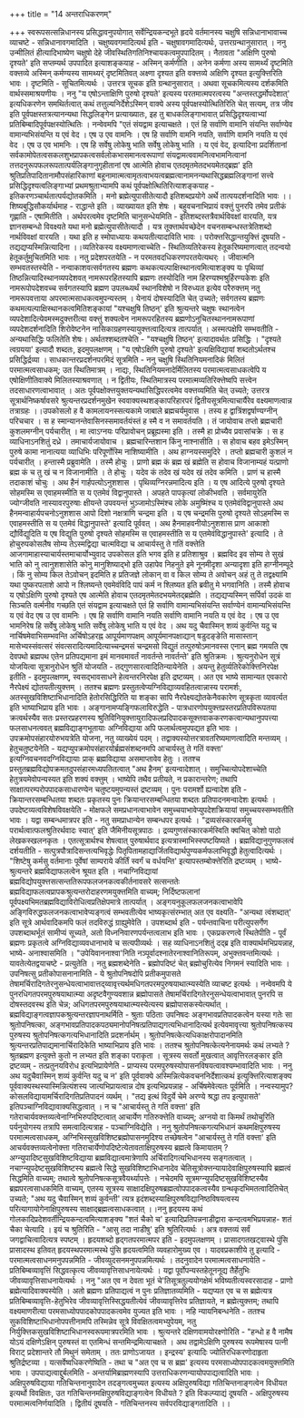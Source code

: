 +++
title = "14 अन्तराधिकरणम्"

+++
स्वरूपसत्सन्निधानस्य प्रसिद्धावनुपयोगात् सर्वेन्द्रियकन्दभूते हृदये वर्तमानस्य चक्षुषि सन्निधानाभावाच्च व्याचष्टे - सन्निधानावगमादिति । चक्षुष्यवगमादित्यर्थ इति - चक्षुषावगमादित्यर्थः, उत्तरग्रन्थानुसारात् । ननु उन्मीलितं हीत्यादिभाष्येण चक्षुषो देहे जीवस्थितिगतिनिश्चायकत्वमुपपादितम् । नैतावता "अक्षिणि पुरुषो दृश्यते' इति सप्तम्यर्थ उपपादित इत्याशङ्कयाह - अस्मिन् कर्मणीति । अनेन कर्मणा अस्य सामर्थ्यं दृष्टमिति वक्त्तव्ये अस्मिन् कर्मण्यस्य सामथ्यर्ं दृष्टमितिवत् अक्ष्णा दृश्यत इति वक्त्तव्ये अक्षिणि दृश्यत इत्युक्त्तिरिति भावः । दृष्टमिति - सूचितमित्यर्थः । उत्तरत्र सूचक इति ग्रन्थानुसारात् । अथवा सूचकमित्यस्य दर्शकमिति वार्थस्समाश्रयणीयः । ननु "य एषोऽन्ताक्षिणि पुरुषो दृश्यते' इत्यस्य परतमात्मपरत्वस्य "अन्तस्तद्धर्मोपदेशात्' इत्यधिकरणेन समथिर्तत्वात् कथं तत्तुल्यनिर्देशेऽस्मिन् वाक्ये अस्य पूर्वपक्षस्योत्थितिरिति चेत् सत्यम्, तत्र जीव इति पूर्वपक्षस्तत्रत्यानन्यथा सिद्धलिङ्गेन प्रत्याख्यातः, इह तु बाधकलिङ्गाभावात् प्रसिद्धिदृश्यत्वाभ्यां प्रतिबिम्बादिपूर्वपक्षस्योत्थितिः । नन्वेवमपि "एतं संयद्वाम इत्याचक्षते । एतं हि सर्वाणि वामानि संयन्ति सर्वाण्येव वामान्यभिसंयन्ति य एवं वेद । एष उ एव वामनिः । एष हि सर्वाणि वामनि नयति, सर्वाणि वामनि नयति य एवं वेद । एष उ एव भामनिः । एष हि सर्वेषु लोकेषु भाति सर्वेषु लोकेषु भाति । य एवं वेद, इत्यादिना प्रदर्शितानां सर्वकामोपेतत्वसकलशुभप्रापकत्वसर्वलोकभासमानत्वरूपाणां संयद्वामत्ववामनित्वभामनित्वानां तत्तदनुरूपफलरूपतात्पर्यलिङ्गानुगृहीतानां एष आत्मेति होवाच एतदमृतमेतदभयमेतद्ब्रह्म' इति श्रुतिप्रतिपादितानामौपसंहारिकाणां बहूनामात्मत्वामृतत्वाभयत्वब्रह्मत्वानामनन्यथासिद्धब्रह्मलिङ्गानां सत्त्वे प्रसिद्धिदृश्यत्वलिङ्गाभ्यां प्रथमश्रुताभ्यामपि कथं पूर्वपक्षोत्थितिरित्याशङ्कयाह - इतिकरणञ्चार्थतात्पर्यद्योतकमिति । मनो ब्रह्मेत्युपासीतेत्यादौ इतिशब्दप्रयोगे अर्थे तात्पयदर्शनादिति भावः ।। शिष्यबुद्धिसौकर्यार्थमाह - राद्धान्ते इति । व्याख्यायत इति शेषः । बहुवचनाभिप्रायं वक्त्तुं पुनरपि तमेव प्रतीकं गृह्णाति - एषामितीति । अर्थपरत्वमेव दृष्टमिति चानुसन्धेयमिति - इतिशब्दस्तत्रैवार्थविवक्षां वारयति, यत्र ज्ञानसम्बन्धो विवक्ष्यते यथा मनो ब्रह्मेत्युपासीतेत्यादौ । यत्र तूक्त्तार्थवच्छेदेन वचनसम्बन्धस्तत्रेतिशब्दो नार्थविवक्षां वारयति । यथा इति ह स्मोपाध्यायः कथयतीत्यादाविति भावः । परोक्त्तसिद्धान्तयुक्त्तिं दूषयति - तद्यद्यप्यस्मिन्नित्यादिना ।।व्यतिरेकस्य वक्ष्यमाणत्वाच्चेति - स्थितिव्यतिरेकस्य हेतूकरिष्यमाणत्वात् तदन्वयो हेतूकर्तुमुचितमिति भावः । नतु प्रदेशपरतयेति - न परमतवदधिकरणपरतयेत्यथर्ः । जीवात्मनि सम्भवतस्तस्येति - नन्वाकाशवत्सर्वगतस्य ब्रह्मणः कथकत्यल्पाक्षिस्थानत्वमित्याशङ्क्य यः पृथिव्यां तिष्ठन्नित्यादिस्थानव्यपदेशवत् नामरूपरहितस्यापि ब्रह्मणः तस्योदिति नाम हिरण्यश्मश्रुर्हिरण्यकेशः इति नामरूपोपदेशवच्च सर्वगतस्यापि ब्रह्मण उपलब्ध्यर्थं स्थानविशेषो न विरुध्यत इत्येव परैरुक्त्तम् नतु नामरूपवत्ताया अपरमात्मसाधकत्वमुपन्यस्तम् । येनायं दोषस्यादिति चेत् उच्यते; सर्वगतस्य ब्रह्मणः कथमत्यल्पाक्षिस्थानकत्वमितिशङ्कायां "यश्चक्षुषि तिष्ठन्' इति श्रुत्यन्तरे चक्षुषः स्थानत्वेन व्यपदेशादित्येवमस्मदुक्त्तरीत्या वक्त्तुं शक्यत्वेन नामरूपरहितस्य ब्रह्मणोऽनुचितस्थाननामरूपाणां व्यपदेशदर्शनादिति शिरोवेष्टनेन नासिकाग्रहणस्यायुक्त्तत्वादित्यत्र तात्पर्यात् । अस्मत्पक्षेपि सम्भवतीति - अन्यथासिद्धिः फलितेति शेषः। अर्थतश्शब्दतश्चेति - "यश्चक्षुषि तिष्ठन्' इत्यादावर्थतः प्रसिद्धिः । "दृश्यते त्वग्रयया' इत्यादौ शब्दतः, इदमुपलक्षणम् । "य एषोऽक्षिणि पुरुषो दृश्यते' इत्यक्षिविद्यायां शब्दतोऽर्थतश्च प्रसिद्धिर्द्रव्या । साधकान्तरप्रदर्शनपरमिदं सूत्रमिति - ननु चक्षुषि स्थितिनियमनादिकं मिलितं परमात्मत्वसाधकम्; उत स्थितिमात्रम् । नाद्यः, स्थितिनियमनादेर्मिलितस्य परमात्मत्वसाधकत्वेपि य एषोक्षिणीतिवाक्ये मिलितस्याश्रवणात् । न द्वितीयः, स्थितिमात्रस्य परमात्मव्यतिरिक्त्तेष्वपि सत्त्वेन तदसाधारणत्वाभावात् । अतः पूर्वपक्षोक्त्तयुक्तयन्यथासिद्धिपरत्वमेव वक्त्तव्यमिति चेत् उच्यते; उत्तरत्र सूत्रार्थनिष्कर्षावसरे श्रुत्यन्तरप्रदर्शनमुखेन स्ववाक्यस्थशङ्कापरिहारपरं द्वितीयसूत्रमित्याचार्यैरेव वक्ष्यमाणत्वान्न तत्राग्रहः ।।उपकोसलो ह वै कामलायनस्सत्यकामे जाबाले ब्रह्मचर्यमुवास । तस्य ह द्वात्रिंशद्वर्षाण्यग्नीन् परिचचार । स ह स्मान्यानन्तेवासिनस्समावर्तयंस्तं ह स्मै व न समावर्तयति । तं जायोवाच तप्तो ब्रह्मचारी कुशलमग्नीन् पर्यचारीत् । मा त्वाऽग्नयः परिप्रावोचन् प्रब्रूह्यस्मा इति । तस्मै हा प्रोच्यैव प्रवासांचक्रे । स ह व्याधिनाऽनशितुं दध्रे । तमाचार्यजायोवाच । ब्रह्मचारिन्तशान किंनु नाश्नासीति । स होवाच बहव इमेऽस्मिन् पुरुषे कामा नानात्यया व्याधिभिः परिपूर्णोस्मि नाशिष्यामीति । अथ हाग्नयस्समुदिरे । तप्तो ब्रह्मचारी कुशलं न पर्यचारीत् । हन्तास्मै प्रब्रुवामेति । तस्मै होचुः । प्राणो ब्रह्म कं ब्रह्म खं ब्रह्मेति स होवाच विजानाम्यहं यत्प्राणो ब्रह्म कं च तु खं च न विजानामीति । ते होचुः । यदेव कं तदेव खं यदेव खं तदेव कमिति । प्राणं च हास्मै तदाकाशं चोचुः । अथ हैनं गार्हपत्योऽनुशशास । पृथिव्यग्निरन्नमादित्य इति । य एष आदित्ये पुरुषो दृश्यते सोहमस्मि स एवाहमस्मीति स य एतमेवं विद्वानुपास्ते । अपहते पापकृत्यां लोकीभवति । सर्वमायुरेति ज्योग्जीवति नास्यावरपुरुषाः क्षीयन्ते उपवयन्तं भुञ्जामोऽस्मिंश्च लोके अमुष्मिंश्च य एतमेवंविद्वानुपास्ते अथ हैनमन्वाहार्यपचनोऽनुशशास आपो दिशो नक्षत्राणि चन्द्रमा इति । य एष चन्द्रमसि पुरुषो दृश्यते सोऽहमस्मि स एवाहमस्तीति स य एतमेवं विद्धानुपास्ते' इत्यादि पूर्ववत् । अथ हैनमाहवनीयोऽनुशशास प्राण आकाशो द्यौर्विद्युदिति य एष विद्युति पुरुषो दृश्यते सोहमस्मि स एवाहमस्तीति स य एतमेवंविद्धानुपास्ते' इत्यादि । ते होचुरुपकोसलैष सोम्य तेऽस्मद्विद्या चात्मविद्या च आचार्यस्तु ते गतिं वक्त्तेति आजगामाहास्याचार्यस्तमाचार्योभ्युवाद उपकोसल इति भगव इति ह प्रतिशाश्रुव । ब्रह्मविद इव सोम्य ते सुखं भाति को नु त्वानुशशासेति कोनु मानुशिष्याद्भो इति उहापेव निहनुते इमे नूनमीदृशा अन्यादृशा इति हाग्नीनम्पूदे । किं नु सोम्य किल तेऽवोचन् इदमिति ह प्रतिजज्ञे लोकान् वा व किल सोम्य ते अवोचन् अहं तु ते तद्वक्ष्यामि यथा पुष्करपलाशे आपो न श्लिष्यन्ते एवमेवंविदि पापं कर्म न श्लिष्यत इति ब्रवीतु मे भगवानिति । तस्मै होवाच य एषोऽक्षिणि पुरुषो दृश्यते एष आत्मेति होवाच एतदमृतमेतदभयमेतद्ब्रह्मेति । तद्यद्यप्यस्मिन् सर्पिर्वा उदकं वा सिञ्चति वर्त्मनीव गच्छति एतं संयद्वाम इत्याचक्षते एतं हि सर्वाणि वामान्यभिसंयन्ति सर्वाण्येनं वामान्यभिसंयन्ति य एवं वेद एष उ एव वामनिः । एष हि सर्वाणि वामानि नयति सर्वाणि वामानि नयति य एवं वेद । एष उ एव भामनिरेष हि सर्वेषु लोकेषु भाति सर्वेषु लोकेषु भाति य एवं वेद । अथ यदु चैवास्मिन् शव्यं कुर्वन्ति यदु च नार्चिषमेवाभिसम्भवन्ति अर्चिषोऽहरह्न आपूर्यमाणपक्षम् आपूर्यमानपक्षाद्यान् षडुदङ्ङेति मासास्तान् मासेभ्यस्संवत्सरं संवत्सरादित्यमादित्याच्चन्द्रमसं चन्द्रमसो विद्युतं तत्पुरुषोऽमानवस्स एनान् ब्रह्म गमयति एष देवपथो ब्रह्मपथ एतेन प्रतिपद्यमाना इमं मानवमावर्तं नावर्तन्ते नावर्तन्ते' इति श्रुतिक्रमः । श्रुत्यनुरोधेन सूत्रं योजयित्वा सूत्रानुरोधेन श्रुतिं योजयति - तद्गुणसारत्वादितिन्यायेनेति । अयन्तु हेतुर्व्यतिरेकोक्त्तिनिरपेक्ष इतीति - इदमुपलक्षणम्, स्वसद्भावसाधने हेत्वन्तरनिरपेक्ष इति द्रष्टव्यम् । अत एव भाष्ये सामान्यत एवकारो नैरपेक्ष्यं द्योतयतीत्युक्त्तम् । ततश्च ब्रह्मणः प्रस्तुतत्वेप्यग्निविद्याव्यवहितत्वान्नास्य परामर्शः, अतस्सुखविशिष्टाभिधानादिति हेतोरसिद्धिरिति या शङ्का सापि नैरपेक्ष्यद्योतकेनैवकारेण सूत्रकृता व्यावर्त्यत इति भाष्याभिप्राय इति भावः । अङ्गानामप्यङ्गिफलाविरुद्धेति - पात्रधारणोपयुक्त्तप्रस्तरप्रतिपविरूपतया क्रत्वर्थस्यैव सतः प्रस्तरप्रहरणस्य श्रुतिविनियुक्त्तायुरादिफलप्रदिपादकसूक्त्तवाककरणकत्वान्यथानुपपत्त्या फलसाधनत्ववत् ब्रह्मविद्याङ्गभूतायाः अग्निविद्याया अपि फलार्थत्वमुपपद्यत इति भावः । उपक्रमोपसंहारयोरुभयत्रेति योजना, नतु व्याख्येयं पदम् । तद्वाक्यस्योत्तरत्रावतरिष्यमाणत्वादिति मन्तव्यम् । हेतुचतुष्टयेनेति - यद्यप्युपक्रमोपसंहारयोर्ब्रह्मसंशब्दनमपि आचार्यस्तु ते गतिं वक्त्ता' इत्यग्निवचनवदग्निविद्यायाः प्राक् ब्रह्मविद्याया असमाप्तावेव हेतुः । ततश्च प्रस्तुतब्रह्मविद्योपक्रमतदुपसंहारमध्यपतितत्वात् "अथ हैनम्' इत्यन्वादेशात् । समुच्चित्योपदेशाच्चेति हेतुत्रयमेवोपन्यस्यत इति शक्यं वक्त्तुम् । भाष्येपि तथैव प्रतीयते, न प्रकारान्तरेण; तथापि साक्षात्परम्परोपपादकसाधारण्येन चतुष्टयमुपन्यस्तं द्रष्टव्यम् । पुनः परामर्शो ह्यन्वादेश इति - क्रियान्तरसम्बन्धितया शब्दतः प्रकृतस्य पुनः क्रियान्तरसम्बन्धितया शब्दतः प्रतिपादनमन्वादेशः इत्यर्थः । उपदेष्टव्यत्वविशेषविवक्षयेति - मोक्षफले समप्रधानत्वाभावेन समुच्चयाभावेप्युपदेशक्रियायां समुच्चयस्सम्भवतीति भावः । यद्वा सम्बन्धमात्रपर इति - नतु समप्राधान्येन सम्बन्धपर इत्यर्थः । "द्रव्यसंस्कारकर्मसु परार्थत्वात्फलश्रुतिरर्थवादः स्यात्' इति जैमिनीयसूत्रपाठः । द्रव्यगुणसंस्कारकर्मस्विति क्वचित् कोशो पाठो लेखकस्खलनकृतः । एतत्सूत्रार्थश्च शेषत्वात् पुरुषार्थवाद इत्यत्रास्माभिस्स्पष्टयिष्यते । ब्रह्मविद्यानुगुणफलत्वं दर्शयतीति - सत्पुत्रपौत्रादिसन्तत्यभिवृद्धेः पितृपितामहाद्यार्जितविद्यार्थपुण्यकर्मफलाभिवृद्धौ हेतुत्वादित्यर्थः । "शिष्टेषु कर्मसु वर्तमानाः पूर्वेषां साम्पराये कीर्तिं स्वर्गं च वर्धयन्ति' इत्यापस्तम्बोक्त्तेरिति द्रष्टव्यम् । भाष्ये- श्रुत्यन्तरे ब्रह्मविद्याफलत्वेन श्रूयत इति । नचाग्निविद्यायां ब्रह्मविद्योपयुक्त्तसत्सन्ततिरूपफलजनकत्वकीर्तनावसरे सत्सन्ततेः ब्रह्मविद्याफलत्वप्रापकश्रुत्यन्तरोदाहरणमयुक्त्तमिति वाच्यम्; निर्दिष्टफलानां पूर्वपक्ष्यभिमतब्रह्मविद्याविरोधित्वप्रतिक्षेपमात्रे तात्पर्यात् । अङ्गयनुकूलफलजनकत्वाभावेपि अङ्गिविरुद्धफलजनकत्वाभावेप्यङ्गत्वं सम्भवतीत्येव भाष्यकृत्संरम्भात् अत एव वक्ष्यति- "अन्यथा त्वंशब्दात्' इति सूत्रे आर्थवादिकमपि फलं तदविरुद्धं ग्राह्युमेवेति । उपशब्दार्थ इति - पर्यन्तवाचिना परीत्युपसर्गेण उपशब्दाथर्भूतं सामीप्यं सूच्यते, अतो विध्ननिवारणपर्यन्तत्वलाभ इति भावः । एकप्रकरणत्वे स्थितेपीति - पूर्वं ब्रह्मणः प्रकृतत्वे अग्निविद्याव्यवधानाभावे च सत्यपीव्यर्थः । सह व्याधिनाऽनशितुं दद्ब्र इति वाक्यार्थमभिप्रयन्नाह, भाष्ये- अनाश्वासमिति । "उपेयिवाननाश्वा'निति नञ्पूर्वादश्नातेरनाश्वानितिरूपम्, अभुक्त्तवन्तमित्यर्थः । यावतेत्येतद्वयाचष्टे - प्रत्युतेति । नतु ब्रह्मशब्देनेति - ब्रह्मोपदिष्टं चेत् ब्रह्मोचुरित्येव निगमनं स्यादिति भावः ।उपनिषत्सु प्रतीकोपासनानामिति - ये श्रुतोपनिषदोपि प्रतीकमुपासते तेषामर्चिरादिगतेरनुसन्धेयत्वाभावात्तद्य्वावृत्त्यर्थमधिगतपरमपुरुषयाथात्म्यस्येति व्याचष्ट इत्यर्थः । नन्वेवमपि ये पुनरधिगतपरमपुरुषयाथात्म्या अदृष्टवैगुण्यवशान्न ब्रह्मोपासते तेषामर्चिरादिगतेरनुसन्धेयत्वाभावात् पुनरपि स दोषस्तदवस्थ इति चेन्न; अधिगतपरमपुरुषयाथात्म्यस्येत्यस्य ब्रह्मोपासकस्येत्यर्थात् । ब्रह्मविद्याङ्गत्वज्ञापकश्रुत्यन्तरज्ञापनाथर्मिति - श्रुताः पठिताः उपनिषदः अङ्गभावप्रतिपादकत्वेन यस्या गतेः सा श्रुतोपनिषत्का, अङ्गभावप्रतिपादकपठ्यमानोपनिषत्प्रतिपाद्यगत्यभिधानादित्यर्थ इत्येवमावृत्त्या श्रुतोपनिषत्कस्य पुरुषस्य श्रुतोपनिषत्कगत्यभिधानादिति प्रदशर्नार्थम् । श्रुतोपनिषत्केत्यधिकाक्षरोपादानमिति श्रुत्यन्तरप्रतिपाद्यमानार्चिरादिकेति भाष्याभिप्राय इति भावः । ततश्च श्रुतोपनिषत्केत्यनेनायमर्थः कथं लभ्यते ? श्रुतब्रह्मण इत्युक्त्ते कुतो न लभ्यत इति शङ्का पराकृता । सूत्रस्य सवर्तो मुखत्वात् आवृत्तिरलङ्कार इति द्रष्टव्यम् - तत्प्रतुनयविरोध इत्यभिप्रायेणेति - प्राप्यस्य परमपुरुषस्योपासनविषयत्वावश्यम्भावादिति भावः । ननु अथ यदुचैवास्मिन् शव्यं कुर्वन्ति यदु च न' इति पूर्ववाक्ये अस्मिन्नित्येकवचननिर्देशात्कथं इत्युक्त्तिरित्याशङ्क्य पूर्ववाक्यस्थस्यास्मिन्नित्यंशस्य जात्यभिप्रायत्वान्न दोष इत्यभिप्रयन्नाह - अर्चिषमेवेत्यतः पूर्वमिति । नन्वस्यामुप? कोसलविद्यायामर्चिरादिगतिप्रतिपादनं व्यर्थम् । "तद्य इत्थं विदुर्ये चेमे अरण्ये श्रद्धा तप इत्युपासते' इतिपञ्चाग्निविद्यावाक्यसिद्धत्वात् । न च "आचार्यस्तु ते गतिं वक्त्ता' इति गतेराचार्यवक्त्तव्यत्वेनाग्निभिरुपदिष्टत्वात् आचार्येण गतिरुक्त्तेति वाच्यम्; अग्नयो वा किमर्थं तथोचुरिति पर्यनुयोगस्य तत्रापि समत्वादित्यत्राह - पञ्चाग्निविद्येति । ननु श्रुतोपनिषत्कगत्यभिधानं कथमक्षिपुरुषस्य परमात्मत्वसाधकम्, अग्निभिस्सुखविशिष्टब्रह्मोपासनमुदिश्य तच्छेषत्वेन "आचार्यस्तु ते गतिं वक्त्ता' इति आचर्यवक्त्तव्यत्वेनोक्त्ता गतिराचार्येणोपदिष्टेत्येतावताक्षिपुरुषस्य ब्रह्मत्वे किमायातम् ? अग्न्युपादिष्टसुखविशिष्टविद्याया ब्रह्मविद्यात्वमात्रेणापि अर्चिरादिगत्यभिधानस्य सङ्गतत्वात् । नचाग्न्युपदेष्टसुखविशिष्टस्य ब्रह्मत्वे सिद्धे सुखविशिष्टाभिधानादेव चेतिसूत्रोक्त्तन्यायादेवाक्षिपुरुषस्यापि ब्रह्मत्वं सिद्धमिति वाच्यम्; तथात्वे श्रुतोपनिषत्कसूत्रवैयर्थ्यापत्तेः । नचेदमपि सूत्रमग्न्युपदिष्टसुखविशिष्टस्यैव ब्रह्मपरत्वसाधकमिति वाच्यम्, एतस्य सूत्रस्य साक्षादक्षिपुरुषब्रह्मत्वोपपादकत्वस्यैव ग्रन्थकृदभिमतत्वादितिचेत् उच्यते; "अथ यदु चैवास्मिन् शव्यं कुर्वन्ती' त्यत्र इदंशब्दस्याक्षिपुरुषविद्यानिष्ठविषयत्वस्य परित्यागायोगेनाक्षिपुरुषस्य साक्षाद्ब्रह्मत्वसाधकत्वात् ।।ननु हृदयस्य कथं गोलकादिप्रदेशवर्तीन्द्रियकन्दत्वमित्याशङ्क्य "शतं चैको च' इत्यादिप्रतिपन्ननाडीद्वारा कन्दत्वमभिप्रयन्नाह- शतं चैका चेत्यादि । इयं च श्रुतिरिति - "आसु तदा नाडीषु' इति श्रुतिरित्यर्थः । अत्र वक्त्तव्यं सर्वं जगद्वाचित्वादित्यत्र स्पष्टम् । हृदयशब्दो हृद्गतपरमात्मपर इति - इदमुपलक्षणम् । प्रासादगतखट्वास्थे पुंसि प्रासादस्थ इतिवत् हृदयस्थपरमात्मस्थे पुंसि हृदयत्वमिति व्यवहारोमुख्य एव । यादवप्रकाशीये तु इत्यादि - परमात्मत्वसाधनमनुपपन्नमिति - जीवव्युदसनमनुपपन्नमित्यर्थः । तदनुवादेन परमात्मत्वसाधनायेति - प्रतिबिम्बव्यावृत्तिं सिद्धवत्कृत्य जीवव्यावृत्तिसाधनायेत्यर्थः । यद्वा पूर्वोपन्यस्तहेतूननूद्य तैर्हेतुभिः जीवव्यावृत्तिसाधनायेत्यर्थः । ननु "अत एव न देवता भूतं चे'तिसूत्रतुल्ययोगक्षेमं भविष्यतीत्यस्वरसादाह - प्राणो ब्रह्मेत्यादिवाक्यस्येति । अतो ब्रह्मणः प्रतिपाद्यत्वं न पुनः प्रतिज्ञातव्यमिति - यद्यप्यत एव च स ब्रह्मेत्यत्र प्रतिबिम्बव्यावृत्ति-हेतुभिरेव जीवव्यावृत्तिस्सिद्धयतीत्येवं जीवव्यावृत्तिरेव प्रतिज्ञायते, न ब्रह्मेत्युक्त्तम्; तथापि वक्ष्यमाणरीत्या परमसाध्योपपादकोपपादकत्वमेव युज्यत इति भावः । नहि न्यायनिबन्धनेति - ततश्च सुकविशिष्टाभिधानोपपत्तीनामपि तस्मिन्नेव सूत्रे विवक्षितत्वमभ्युपेयम्, नतु निर्युक्त्तिकसुखविशिष्टाभिधानस्वरूपमात्रपरमिति भावः । श्रुत्यन्तरे दक्षिणवामयोरक्ष्णोरिति - "हन्धो ह वै नामैष योऽयं दक्षिणेऽक्षिन् पुरुषस्तं वा एतमिन्धं सन्तमिन्द्रमित्याचक्षते । अथ तद्वामेऽक्षिणि पुरुषस्य रूपमेषास्य पत्नी विराट् प्रदेशान्तरे तौ मिथुनं समेताम् । ततः प्राणोऽजायत । इन्द्रस्य' इत्यादिः ज्योतिरधिकरणोदाहृता श्रुतिर्द्रष्टव्या । यत्सर्वेष्वधिकरणेष्विति - तथा च "अत एव च स ब्रह्म' इत्यस्य परमसाध्योपपादकत्वमयुक्त्तमिति भावः । उपपाद्यत्वाद्दुर्बलमिति - अन्तर्यामिब्राह्मणस्यापि उत्तराधिकरणन्यायोपपाद्यत्वादिति भावः । अक्षिपुरुषविद्याया गतिचिन्तनानुवादेन तदङ्गत्वमुच्यत इत्यस्य अक्षिपुरुषविद्या गतिचिन्तनाङ्गत्वेन विधीयत इत्यर्थो विवक्षितः, उत गतिचिन्तनमक्षिपुरुषविद्याङ्गत्वेन विधीयते ? इति विकल्प्याद्यं दूषयति - अक्षिपुरुषस्य परमात्मत्वनिर्णयादिति । द्वितीयं दूषयति - गतिचिन्तनस्य सर्वपरविद्याङ्गतादिति ।।